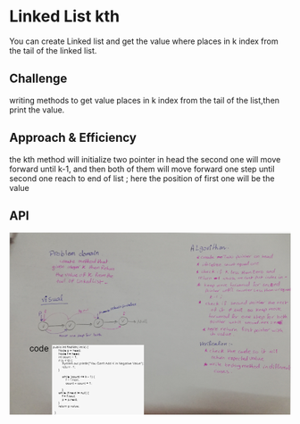 # Linked List kth


You can create Linked list and get the value where places in k index from the tail of the linked list.

## Challenge

writing methods to get value places in k index from the tail of the list,then print the value.

## Approach & Efficiency

the kth method will initialize two pointer in head the second one will move forward until k-1,
and then both of them will move forward one step until second one reach to end of list ;
here the position of first one will be the value
## API
![Linked List kth](https://github.com/BayanKhalil/401-data-structures-and-algorithms/blob/main/Data-Structures/LinkedList/assests/Kth.jpg)
